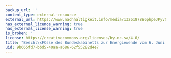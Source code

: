 ```yaml
---
backup_url: ''
content_type: external-resource
external_url: https://www.nachhaltigkeit.info/media/1326187886phpeJPyvC.pdf
has_external_licence_warning: true
has_external_license_warning: true
is_broken: ''
license: https://creativecommons.org/licenses/by-nc-sa/4.0/
title: "Beschl\xFCsse des Bundeskabinetts zur Energiewende vom 6. Juni 2011. (PDF)"
uid: 9b665fd7-bbd5-40aa-a686-62f55282d4e7
---
```

